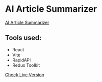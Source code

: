 # AI Article Summarizer

[AI Article Summarizer](preview.png)

## Tools used:

- React
- Vite
- RapidAPI
- Redux Toolkit

[Check Live Version](https://vite-react-ai-article-summarizer.netlify.app/)